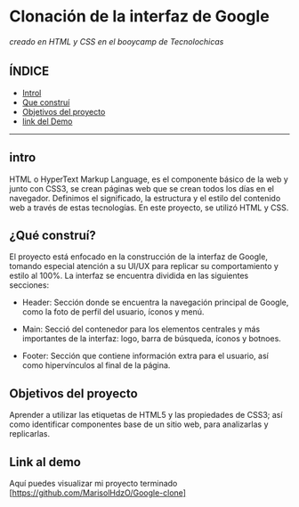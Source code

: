 # Clonación de la interfaz de Google 
###### creado en HTML y CSS en el booycamp de Tecnolochicas 

## ÍNDICE 
* [Introl](https://github.com/MarisolHdzO/Google-clone/edit/main/README.md#intro)
* [Que construí](https://github.com/MarisolHdzO/Google-clone/edit/main/README.md#qu%C3%A9-constru%C3%AD)
* [Objetivos del proyecto](https://github.com/MarisolHdzO/Google-clone/edit/main/README.md#objetivos-del-proyecto)
* [link del Demo](https://github.com/MarisolHdzO/Google-clone/edit/main/README.md#link-al-demo)

***

## intro 
HTML o HyperText Markup Language, es el componente básico de la web y junto con CSS3, se crean páginas web que se crean todos los días en el navegador. Definimos el significado, la estructura y el estilo del contenido web a través de estas tecnologías. 
En este proyecto, se utilizó HTML y CSS. 

## ¿Qué construí?
El proyecto está enfocado en la construcción de la interfaz de Google, tomando especial atención a su UI/UX para replicar su comportamiento y estilo al 100%. La interfaz se encuentra dividida en las siguientes secciones: 

* Header: Sección donde se encuentra la navegación principal de Google, como la foto de perfil del usuario, íconos y menú. 

* Main: Secció del contenedor para los elementos centrales y más importantes de la interfaz: logo, barra de búsqueda, íconos y botnoes. 
* Footer: Sección que contiene información extra para el usuario, así como hipervínculos al final de la página.

## Objetivos del proyecto 
Aprender a utilizar las etiquetas de HTML5 y las propiedades de CSS3; así como identificar componentes base de un sitio web, para analizarlas y replicarlas. 

## Link al demo
Aquí puedes visualizar mi proyecto terminado 
[https://github.com/MarisolHdzO/Google-clone]
